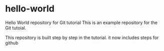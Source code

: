  # hello-world
Hello World repository for Git tutorial
This is an example repository for the Git tutoial.

This repository is built step by step in the tutorial. 
it now includes steps for github
